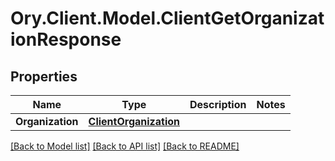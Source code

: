 # Ory.Client.Model.ClientGetOrganizationResponse

## Properties

Name | Type | Description | Notes
------------ | ------------- | ------------- | -------------
**Organization** | [**ClientOrganization**](ClientOrganization.md) |  | 

[[Back to Model list]](../README.md#documentation-for-models) [[Back to API list]](../README.md#documentation-for-api-endpoints) [[Back to README]](../README.md)

